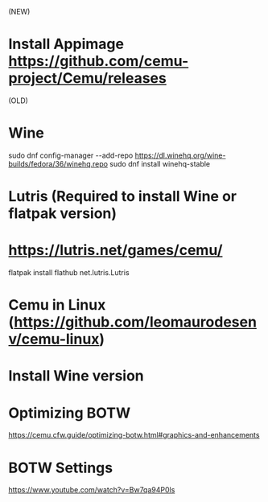 (NEW)

# Install Appimage https://github.com/cemu-project/Cemu/releases



(OLD)
# Wine
  sudo dnf config-manager --add-repo https://dl.winehq.org/wine-builds/fedora/36/winehq.repo
  sudo dnf install winehq-stable

# Lutris (Required to install Wine or flatpak version)
# https://lutris.net/games/cemu/
  flatpak install flathub net.lutris.Lutris
  
  
# Cemu in Linux (https://github.com/leomaurodesenv/cemu-linux)
# Install Wine version


# Optimizing BOTW
  https://cemu.cfw.guide/optimizing-botw.html#graphics-and-enhancements

#  BOTW Settings
   https://www.youtube.com/watch?v=Bw7qa94P0ls

